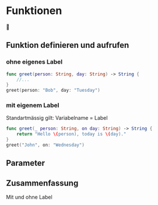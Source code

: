 # Funktionen
🤖

## Funktion definieren und aufrufen

### ohne eigenes Label
```swift
func greet(person: String, day: String) -> String {
    //...
}
greet(person: "Bob", day: "Tuesday")
```

### mit eigenem Label
Standartmässig gilt: Variabelname = Label
```swift
func greet(_ person: String, on day: String) -> String {
    return "Hello \(person), today is \(day)."
}
greet("John", on: "Wednesday")
```

## Parameter

## Zusammenfassung
Mit und ohne Label
